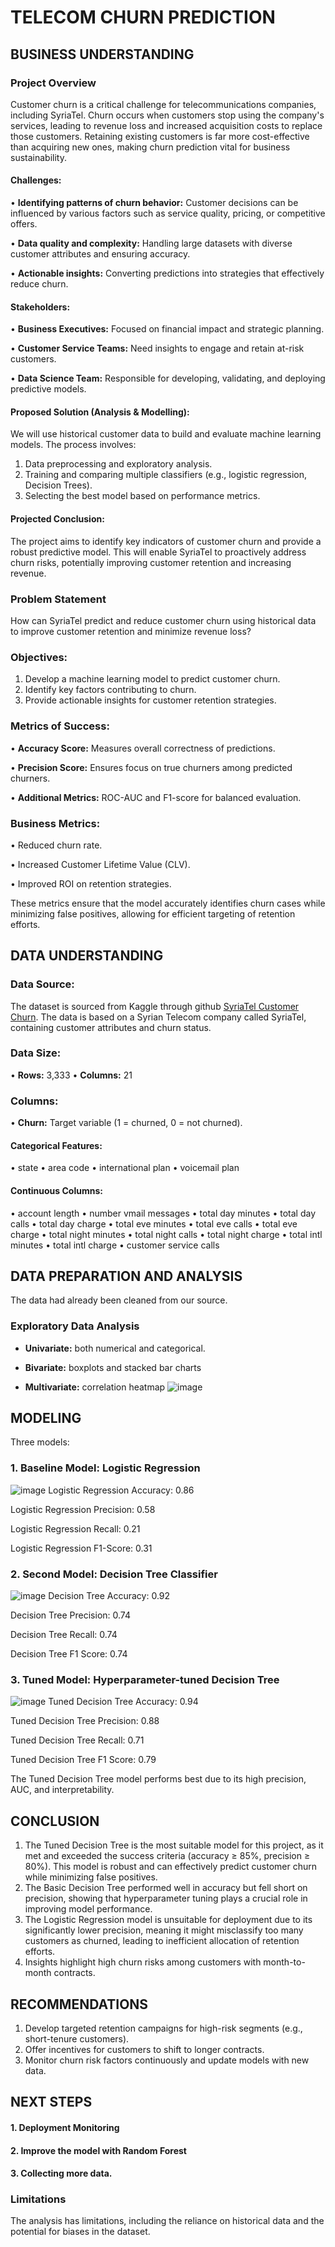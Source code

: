 # TELECOM CHURN PREDICTION
## BUSINESS UNDERSTANDING
### Project Overview
Customer churn is a critical challenge for telecommunications companies, including SyriaTel. Churn occurs when customers stop using the company's services, leading to revenue loss and increased acquisition costs to replace those customers. Retaining existing customers is far more cost-effective than acquiring new ones, making churn prediction vital for business sustainability.
#### Challenges:
•	**Identifying patterns of churn behavior:** Customer decisions can be influenced by various factors such as service quality, pricing, or competitive offers.

•	**Data quality and complexity:** Handling large datasets with diverse customer attributes and ensuring accuracy.

•	**Actionable insights:** Converting predictions into strategies that effectively reduce churn.

#### Stakeholders:
•	**Business Executives:** Focused on financial impact and strategic planning.

•	**Customer Service Teams:** Need insights to engage and retain at-risk customers.

•	**Data Science Team:** Responsible for developing, validating, and deploying predictive models.
#### Proposed Solution (Analysis & Modelling):
We will use historical customer data to build and evaluate machine learning models. The process involves:
1.	Data preprocessing and exploratory analysis.
2.	Training and comparing multiple classifiers (e.g., logistic regression, Decision Trees).
3.	Selecting the best model based on performance metrics.
#### Projected Conclusion:
The project aims to identify key indicators of customer churn and provide a robust predictive model. This will enable SyriaTel to proactively address churn risks, potentially improving customer retention and increasing revenue.
### Problem Statement
How can SyriaTel predict and reduce customer churn using historical data to improve customer retention and minimize revenue loss?

### Objectives:
1.	Develop a machine learning model to predict customer churn.
2.	Identify key factors contributing to churn.
3.	Provide actionable insights for customer retention strategies.


### Metrics of Success:
•	**Accuracy Score:** Measures overall correctness of predictions.

•	**Precision Score:** Ensures focus on true churners among predicted churners.

•	**Additional Metrics:** ROC-AUC and F1-score for balanced evaluation.

### Business Metrics:
•	Reduced churn rate.

•	Increased Customer Lifetime Value (CLV).

•	Improved ROI on retention strategies.

These metrics ensure that the model accurately identifies churn cases while minimizing false positives, allowing for efficient targeting of retention efforts.

## DATA UNDERSTANDING
### Data Source:
The dataset is sourced from Kaggle through github [SyriaTel Customer Churn](https://www.kaggle.com/becksddf/churn-in-telecoms-dataset).
The data is based on a Syrian Telecom company called SyriaTel, containing customer attributes and churn status.
### Data Size:
•	**Rows:** 3,333
•	**Columns:** 21

### Columns:
•	**Churn:** Target variable (1 = churned, 0 = not churned).

#### Categorical Features:
•	state
•	area code
•	international plan
•	voicemail plan

#### Continuous Columns:
•	account length
•	number vmail messages
•	total day minutes
•	total day calls
•	total day charge
•	total eve minutes
•	total eve calls
•	total eve charge
•	total night minutes
•	total night calls
•	total night charge
•	total intl minutes
•	total intl charge
•	customer service calls

## DATA PREPARATION AND ANALYSIS
The data had already been cleaned from our source.
### Exploratory Data Analysis
- **Univariate:** both numerical and categorical.
  
- **Bivariate:** boxplots and stacked bar charts
  
- **Multivariate:** correlation heatmap
![image](https://github.com/user-attachments/assets/85b8a695-a5a3-421c-b6b7-916d2aac6bbc)

## MODELING
Three models:
### 1. Baseline Model: Logistic Regression
![image](https://github.com/user-attachments/assets/c577a27b-dc02-4ef5-95b7-462b0f29a5bd)
Logistic Regression Accuracy: 0.86

Logistic Regression Precision: 0.58

Logistic Regression Recall: 0.21

Logistic Regression F1-Score: 0.31
### 2. Second Model: Decision Tree Classifier

![image](https://github.com/user-attachments/assets/b1edfbda-11d9-4079-a1e2-59e41363e381)
Decision Tree Accuracy: 0.92

Decision Tree Precision: 0.74

Decision Tree Recall: 0.74

Decision Tree F1 Score: 0.74

### 3. Tuned Model: Hyperparameter-tuned Decision Tree 
![image](https://github.com/user-attachments/assets/0a7114ea-ff8e-4f8d-a6d8-ac1dee0aad3b)
Tuned Decision Tree Accuracy: 0.94

Tuned Decision Tree Precision: 0.88

Tuned Decision Tree Recall: 0.71

Tuned Decision Tree F1 Score: 0.79

The Tuned Decision Tree model performs best due to its high precision, AUC, and interpretability.

## CONCLUSION
1.	The Tuned Decision Tree is the most suitable model for this project, as it met and exceeded the success criteria (accuracy ≥ 85%, precision ≥ 80%). This model is robust and can effectively predict customer churn while minimizing false positives.
2.	The Basic Decision Tree performed well in accuracy but fell short on precision, showing that hyperparameter tuning plays a crucial role in improving model performance.
3.	The Logistic Regression model is unsuitable for deployment due to its significantly lower precision, meaning it might misclassify too many customers as churned, leading to inefficient allocation of retention efforts.
4.	Insights highlight high churn risks among customers with month-to-month contracts.

## RECOMMENDATIONS
1.	Develop targeted retention campaigns for high-risk segments (e.g., short-tenure customers).
2.	Offer incentives for customers to shift to longer contracts.
3.	Monitor churn risk factors continuously and update models with new data.

 ## NEXT STEPS
 #### 1. Deployment Monitoring
 #### 2. Improve the model with Random Forest
 #### 3. Collecting more data.

### Limitations
The analysis has limitations, including the reliance on historical data and the potential for biases in the dataset.










